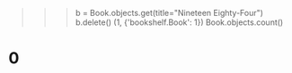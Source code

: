 >>> b = Book.objects.get(title="Nineteen Eighty-Four")
>>> b.delete()
(1, {'bookshelf.Book': 1})
>>> Book.objects.count()
# 0